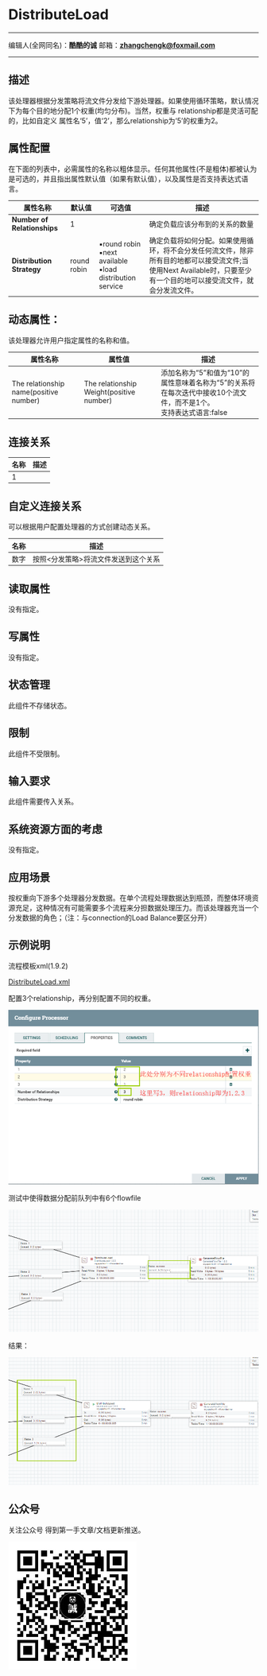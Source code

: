 # DistributeLoad
***
编辑人(全网同名)：__**酷酷的诚**__  邮箱：**zhangchengk@foxmail.com** 
***


## 描述

该处理器根据分发策略将流文件分发给下游处理器。如果使用循环策略，默认情况下为每个目的地分配1个权重(均匀分布)。当然，权重与 relationship都是灵活可配的，比如自定义 属性名‘5’，值‘2’，那么relationship为‘5’的权重为2。

## 属性配置

在下面的列表中，必需属性的名称以粗体显示。任何其他属性(不是粗体)都被认为是可选的，并且指出属性默认值（如果有默认值），以及属性是否支持表达式语言。

|属性名称|默认值|可选值|描述|
|----|----|----|----|
|**Number of Relationships**|1||确定负载应该分布到的关系的数量|
|**Distribution Strategy**|round robin|▪round robin<br/> ▪next available<br/> ▪load distribution service|确定负载将如何分配。如果使用循环，将不会分发任何流文件，除非所有目的地都可以接受流文件;当使用Next Available时，只要至少有一个目的地可以接受流文件，就会分发流文件。|

## 动态属性：

该处理器允许用户指定属性的名称和值。

|属性名称|属性值|描述|
|----|----|----|
|The relationship name(positive number)|The relationship Weight(positive number)|添加名称为“5”和值为“10”的属性意味着名称为“5”的关系将在每次迭代中接收10个流文件，而不是1个。<br>支持表达式语言:false|

## 连接关系

|名称|描述|
|----|----|
|1||

## 自定义连接关系

可以根据用户配置处理器的方式创建动态关系。

|名称|描述|
|----|----|
|数字|按照<分发策略>将流文件发送到这个关系|

## 读取属性

没有指定。

## 写属性

没有指定。

## 状态管理

此组件不存储状态。

## 限制

此组件不受限制。

## 输入要求

此组件需要传入关系。

## 系统资源方面的考虑

没有指定。

## 应用场景

按权重向下游多个处理器分发数据。在单个流程处理数据达到瓶颈，而整体环境资源充足，这种情况有可能需要多个流程来分担数据处理压力。而该处理器充当一个分发数据的角色；（注：与connection的Load Balance要区分开）

## 示例说明

<p>流程模板xml(1.9.2)</p>
<a href="../template/DistributeLoad.xml" download="DistributeLoad.xml">DistributeLoad.xml</a>

配置3个relationship，再分别配置不同的权重。

![](../image/processors/DistributeLoad/config.png)

测试中使得数据分配前队列中有6个flowfile

![](../image/processors/DistributeLoad/dataflow.png)

结果：

![](../image/processors/DistributeLoad/result.png)

## 公众号

关注公众号 得到第一手文章/文档更新推送。

![](../image/wechat.jpg)